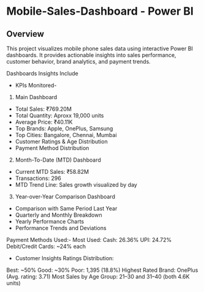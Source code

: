 # Mobile-Sales-Dashboard - Power BI

## Overview

This project visualizes mobile phone sales data using interactive Power BI dashboards. It provides actionable insights into sales performance, customer behavior, brand analytics, and payment trends.


Dashboards Insights Include
* KPIs Monitored-

1. Main Dashboard
- Total Sales: ₹769.20M
- Total Quantity: Aproxx 19,000 units
- Average Price: ₹40.11K
- Top Brands: Apple, OnePlus, Samsung
- Top Cities: Bangalore, Chennai, Mumbai
- Customer Ratings & Age Distribution
- Payment Method Distribution

2. Month-To-Date (MTD) Dashboard
- Current MTD Sales: ₹58.82M
- Transactions: 296
- MTD Trend Line: Sales growth visualized by day

3. Year-over-Year Comparison Dashboard
- Comparison with Same Period Last Year
- Quarterly and Monthly Breakdown
- Yearly Performance Charts
- Performance Trends and Deviations


Payment Methods Used:-
Most Used:
Cash: 26.36%
UPI: 24.72%
Debit/Credit Cards: ~24% each

* Customer Insights
Ratings Distribution:

Best: ~50%
Good: ~30%
Poor: 1,395 (18.8%)
Highest Rated Brand: OnePlus (Avg. rating: 3.71)
Most Sales by Age Group: 21–30 and 31–40 (both 4.6K units)
